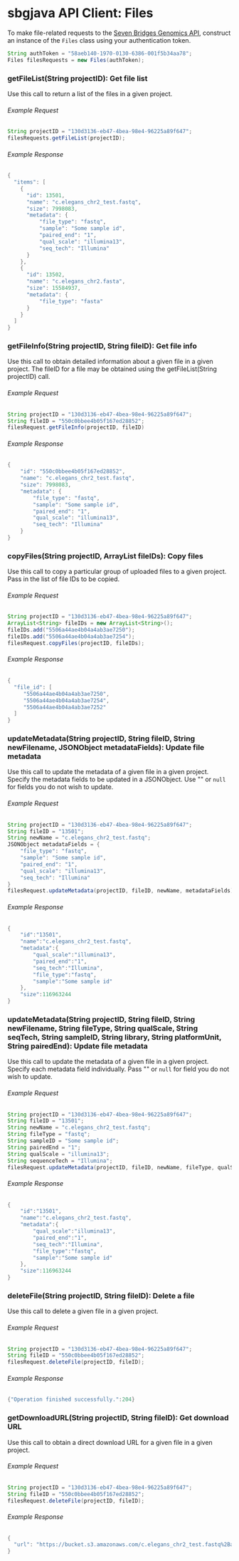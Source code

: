# sbgjava API Client: Files

To make file-related requests to the [Seven Bridges Genomics API](https://docs.sbgenomics.com/display/developerhub/API%3A+Files), construct an instance of the `Files` class using your authentication token. 

```java
String authToken = "58aeb140-1970-0130-6386-001f5b34aa78";
Files filesRequests = new Files(authToken);
```
### getFileList(String projectID): Get file list

Use this call to return a list of the files in a given project. 

<h6> Example Request </h6> 

```java
String projectID = "130d3136-eb47-4bea-98e4-96225a89f647";
filesRequests.getFileList(projectID);
```

<h6> Example Response </h6> 

```java
{
  "items": [
    {
      "id": 13501,
      "name": "c.elegans_chr2_test.fastq",
      "size": 7998083,
      "metadata": {
          "file_type": "fastq",
          "sample": "Some sample id",
          "paired_end": "1",
          "qual_scale": "illumina13",
          "seq_tech": "Illumina"
      }
    },
    {
      "id": 13502,
      "name": "c.elegans_chr2.fasta",
      "size": 15584937,
      "metadata": {
          "file_type": "fasta"
      }
    }
  ]
}
```

### getFileInfo(String projectID, String fileID): Get file info

Use this call to obtain detailed information about a given file in a given project. The fileID for a file may be obtained using the getFileList(String projectID) call.

<h6> Example Request </h6> 

```java
String projectID = "130d3136-eb47-4bea-98e4-96225a89f647";
String fileID = "550c0bbee4b05f167ed28852";
filesRequest.getFileInfo(projectID, fileID)
```

<h6> Example Response </h6> 

```java
{  
    "id": "550c0bbee4b05f167ed28852",  
    "name": "c.elegans_chr2_test.fastq",  
    "size": 7998083,  
    "metadata": {  
        "file_type": "fastq",  
        "sample": "Some sample id", 
        "paired_end": "1",  
        "qual_scale": "illumina13",  
        "seq_tech": "Illumina"  
    }  
}
```

### copyFiles(String projectID, ArrayList<String> fileIDs): Copy files

Use this call to copy a particular group of uploaded files to a given project. Pass in the list of file IDs to be copied. 

<h6> Example Request </h6> 

```java
String projectID = "130d3136-eb47-4bea-98e4-96225a89f647";
ArrayList<String> fileIDs = new ArrayList<String>();
fileIDs.add("5506a44ae4b04a4ab3ae7250");
fileIDs.add("5506a44ae4b04a4ab3ae7254");
filesRequest.copyFiles(projectID, fileIDs);
```

<h6> Example Response </h6> 

```java
{
  "file_id": [
     "5506a44ae4b04a4ab3ae7250",
     "5506a44ae4b04a4ab3ae7254",
     "5506a44ae4b04a4ab3ae7252"
  ]
}
```

### updateMetadata(String projectID, String fileID, String newFilename, JSONObject metadataFields): Update file metadata

Use this call to update the metadata of a given file in a given project. Specify the metadata fields to be updated in a JSONObject. Use "" or `null` for fields you do not wish to update.

<h6> Example Request </h6> 

```java
String projectID = "130d3136-eb47-4bea-98e4-96225a89f647";
String fileID = "13501";
String newName = "c.elegans_chr2_test.fastq";
JSONObject metadataFields = {
    "file_type": "fastq",
    "sample": "Some sample id",
    "paired_end": "1",
    "qual_scale": "illumina13",
    "seq_tech": "Illumina"
}
filesRequest.updateMetadata(projectID, fileID, newName, metadataFields);
```

<h6> Example Response </h6> 

```java
{
	"id":"13501",
	"name":"c.elegans_chr2_test.fastq",
	"metadata":{
		"qual_scale":"illumina13",
		"paired_end":"1",
		"seq_tech":"Illumina",
		"file_type":"fastq",
		"sample":"Some sample id"
	},
	"size":116963244
}
``` 

### updateMetadata(String projectID, String fileID, String newFilename, String fileType, String qualScale, String seqTech, String sampleID, String library, String platformUnit, String pairedEnd): Update file metadata

Use this call to update the metadata of a given file in a given project. Specify each metadata field individually. Pass "" or `null` for field you do not wish to update. 

<h6> Example Request </h6> 

```java
String projectID = "130d3136-eb47-4bea-98e4-96225a89f647";
String fileID = "13501";
String newName = "c.elegans_chr2_test.fastq";
String fileType = "fastq";
String sampleID = "Some sample id";
String pairedEnd = "1";
String qualScale = "illumina13";
String sequenceTech = "Illumina";
filesRequest.updateMetadata(projectID, fileID, newName, fileType, qualScale, sequenceTech, sampleID, "", "", pairedEnd);
```

<h6> Example Response </h6> 

```java
{
	"id":"13501",
	"name":"c.elegans_chr2_test.fastq",
	"metadata":{
		"qual_scale":"illumina13",
		"paired_end":"1",
		"seq_tech":"Illumina",
		"file_type":"fastq",
		"sample":"Some sample id"
	},
	"size":116963244
}
``` 

### deleteFile(String projectID, String fileID): Delete a file

Use this call to delete a given file in a given project. 

<h6> Example Request </h6> 

```java
String projectID = "130d3136-eb47-4bea-98e4-96225a89f647";
String fileID = "550c0bbee4b05f167ed28852";
filesRequest.deleteFile(projectID, fileID);
```

<h6> Example Response </h6>

```java
{"Operation finished successfully.":204}
```

### getDownloadURL(String projectID, String fileID): Get download URL

Use this call to obtain a direct download URL for a given file in a given project. 

<h6> Example Request </h6> 

```java
String projectID = "130d3136-eb47-4bea-98e4-96225a89f647";
String fileID = "550c0bbee4b05f167ed28852";
filesRequest.deleteFile(projectID, fileID);
```

<h6> Example Response </h6> 

```java
{
  "url": "https://bucket.s3.amazonaws.com/c.elegans_chr2_test.fastq%2Badeec6e8-c4ca-8181-daad-27c2c28b4e89?response-content-type=application%2Foctet-stream&Expires=1354197116&response-content-disposition=attachment%3B%20filename%3Dc.elegans_chr2_test.fastq&AWSAccessKeyId=AKIAIP48A9IU09FBANQI&Signature=ThYOrtdfyYDUF%2Bqz73rjAWdSg84%3D"
}


